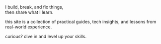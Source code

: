 <AboutCard avatar="profile.jpeg" title="dorin andrei dragan">
  <p class="about-lead">I build, break, and fix things,<br/> then share what I learn.</p>
  <p class="about-desc">this site is a collection of practical guides, tech insights, and lessons from real-world experience.</p>
  <p class="about-desc">curious? dive in and level up your skills.</p>
</AboutCard>
